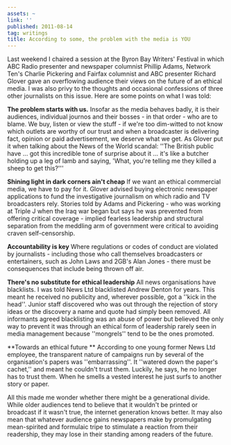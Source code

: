 ```yaml
---
assets: ~
link: ''
published: 2011-08-14
tag: writings
title: According to some, the problem with the media is YOU
---
```

Last weekend I chaired a session at the Byron Bay Writers' Festival in which ABC Radio presenter and newspaper columnist Phillip Adams, Network Ten's Charlie Pickering and Fairfax columnist and ABC presenter Richard Glover gave an overflowing audience their views on the future of an ethical media. I was also privy to the thoughts and occasional confessions of three other journalists on this issue. Here are some points on what I was told:

**The problem starts with us.**
Insofar as the media behaves badly, it is their audiences, individual journos and their bosses - in that order - who are to blame. We buy, listen or view the stuff - if we're too dim-witted to not know which outlets are worthy of our trust and when a broadcaster is delivering fact, opinion or paid advertisement, we deserve what we get. As Glover put it when talking about the News of the World scandal: ''The British public have … got this incredible tone of surprise about it … it's like a butcher holding up a leg of lamb and saying, 'What, you're telling me they killed a sheep to get this?'''

**Shining light in dark corners ain't cheap**
If we want an ethical commercial media, we have to pay for it. Glover advised buying electronic newspaper applications to fund the investigative journalism on which radio and TV broadcasters rely. Stories told by Adams and Pickering - who was working at Triple J when the Iraq war began but says he was prevented from offering critical coverage - implied fearless leadership and structural separation from the meddling arm of government were critical to avoiding craven self-censorship.

**Accountability is key** 
Where regulations or codes of conduct are violated by journalists - including those who call themselves broadcasters or entertainers, such as John Laws and 2GB's Alan Jones - there must be consequences that include being thrown off air.

**There's no substitute for ethical leadership**
All news organisations have blacklists. I was told News Ltd blacklisted Andrew Denton for years. This meant he received no publicity and, wherever possible, got a ''kick in the head''. Junior staff discovered who was out through the rejection of story ideas or the discovery a name and quote had simply been removed. All informants agreed blacklisting was an abuse of power but believed the only way to prevent it was through an ethical form of leadership rarely seen in media management because ''mongrels'' tend to be the ones promoted.

**Towards an ethical future **
According to one young former News Ltd employee, the transparent nature of campaigns run by several of the organisation's papers was ''embarrassing''. It ''watered down the paper's cachet,'' and meant he couldn't trust them. Luckily, he says, he no longer has to trust them. When he smells a vested interest he just surfs to another story or paper.

All this made me wonder whether there might be a generational divide. While older audiences tend to believe that it wouldn't be printed or broadcast if it wasn't true, the internet generation knows better. It may also mean that whatever audience gains newspapers make by promulgating mean-spirited and formulaic tripe to stimulate a reaction from their readership, they may lose in their standing among readers of the future.